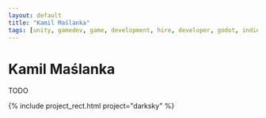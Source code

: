 ```yaml
---
layout: default
title: "Kamil Maślanka"
tags: [unity, gamedev, game, development, hire, developer, godot, indie, design, algorithms, math, shaders, rendering, physics, gameplay]
---
```


# Kamil Maślanka

TODO

<div>
{% include project_rect.html project="darksky" %}
</div>
